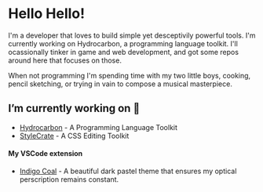 # Hello Hello!
I'm a developer that loves to build simple yet desceptivily powerful tools. I'm currently working on 
Hydrocarbon, a programming language toolkit. I'll ocassionally tinker in game and web development, and got some
repos around here that focuses on those. 

When not programming I'm spending time with my two little boys, cooking, pencil sketching, or trying in vain to compose a musical
masterpiece. 

## I’m currently working on 🔭

- [Hydrocarbon](https://www.github.com/acweathersby/hydrocarbon) - A Programming Language Toolkit
- [StyleCrate](https://www.github.com/acweathersby/StyleCrate) - A CSS Editing Toolkit

#### My VSCode extension
- [Indigo Coal](https://www.github.com/acweathersby/indigo-coal) - A beautiful dark pastel theme that ensures my optical perscription remains constant.
